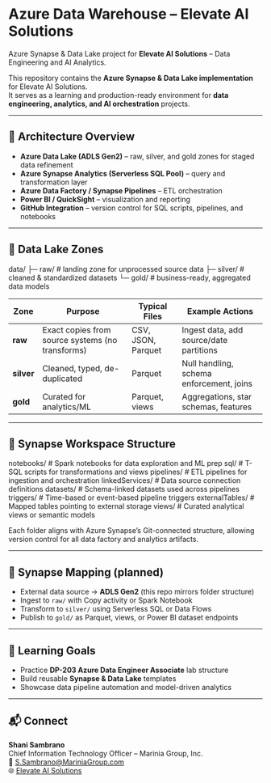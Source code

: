 # Azure Data Warehouse – Elevate AI Solutions

Azure Synapse & Data Lake project for **Elevate AI Solutions** – Data Engineering and AI Analytics.

This repository contains the **Azure Synapse & Data Lake implementation** for Elevate AI Solutions.  
It serves as a learning and production-ready environment for **data engineering, analytics, and AI orchestration** projects.

---

## 🧱 Architecture Overview

- **Azure Data Lake (ADLS Gen2)** – raw, silver, and gold zones for staged data refinement  
- **Azure Synapse Analytics (Serverless SQL Pool)** – query and transformation layer  
- **Azure Data Factory / Synapse Pipelines** – ETL orchestration  
- **Power BI / QuickSight** – visualization and reporting  
- **GitHub Integration** – version control for SQL scripts, pipelines, and notebooks  

---

## 📁 Data Lake Zones

data/
├─ raw/ # landing zone for unprocessed source data
├─ silver/ # cleaned & standardized datasets
└─ gold/ # business-ready, aggregated data models


| Zone | Purpose | Typical Files | Example Actions |
|------|----------|---------------|----------------|
| **raw** | Exact copies from source systems (no transforms) | CSV, JSON, Parquet | Ingest data, add source/date partitions |
| **silver** | Cleaned, typed, de-duplicated | Parquet | Null handling, schema enforcement, joins |
| **gold** | Curated for analytics/ML | Parquet, views | Aggregations, star schemas, features |

---

## 🧩 Synapse Workspace Structure

notebooks/ # Spark notebooks for data exploration and ML prep
sql/ # T-SQL scripts for transformations and views
pipelines/ # ETL pipelines for ingestion and orchestration
linkedServices/ # Data source connection definitions
datasets/ # Schema-linked datasets used across pipelines
triggers/ # Time-based or event-based pipeline triggers
externalTables/ # Mapped tables pointing to external storage
views/ # Curated analytical views or semantic models


Each folder aligns with Azure Synapse’s Git-connected structure, allowing version control for all data factory and analytics artifacts.

---

## 🔗 Synapse Mapping (planned)

- External data source → **ADLS Gen2** (this repo mirrors folder structure)  
- Ingest to `raw/` with Copy activity or Spark Notebook  
- Transform to `silver/` using Serverless SQL or Data Flows  
- Publish to `gold/` as Parquet, views, or Power BI dataset endpoints  

---

## 🧠 Learning Goals

- Practice **DP-203 Azure Data Engineer Associate** lab structure  
- Build reusable **Synapse & Data Lake** templates  
- Showcase data pipeline automation and model-driven analytics  

---

## 📬 Connect

**Shani Sambrano**  
Chief Information Technology Officer – Marinia Group, Inc.  
📧 S.Sambrano@MariniaGroup.com  
🌐 [Elevate AI Solutions](https://elevate-aisolutions.com)
